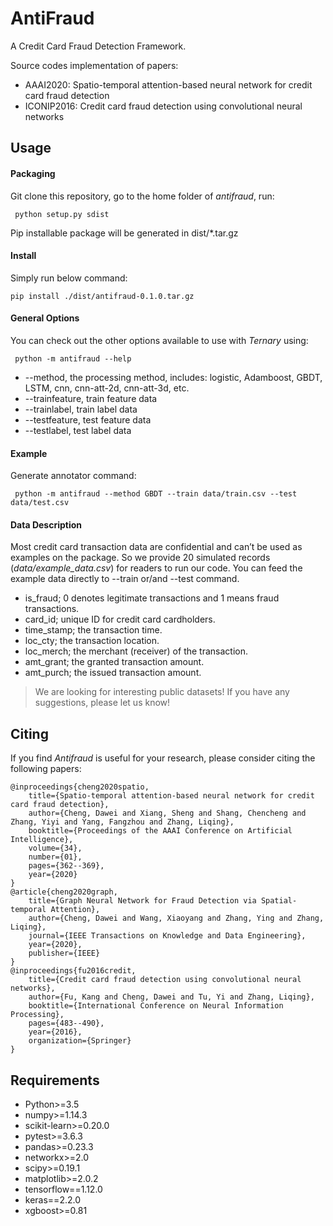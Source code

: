 # AntiFraud
A Credit Card Fraud Detection Framework.

Source codes implementation of papers:
- AAAI2020: Spatio-temporal attention-based neural network for credit card fraud detection
- ICONIP2016: Credit card fraud detection using convolutional neural networks


## Usage

#### Packaging
Git clone this repository, go to the home folder of *antifraud*, run: 

     python setup.py sdist

Pip installable package will be generated in dist/*.tar.gz
#### Install

Simply run below command:

    pip install ./dist/antifraud-0.1.0.tar.gz


#### General Options

You can check out the other options available to use with *Ternary* using:

     python -m antifraud --help

- --method, the processing method, includes: logistic, Adamboost, GBDT, LSTM, cnn,
                                 cnn-att-2d, cnn-att-3d, etc.
- --trainfeature, train feature data
- --trainlabel, train label data
- --testfeature, test feature data
- --testlabel, test label data


#### Example
Generate annotator command:

     python -m antifraud --method GBDT --train data/train.csv --test data/test.csv

#### Data Description

Most credit card transaction data are confidential and can’t be used as examples on the package. So we provide 20 simulated records (*data/example_data.csv*) for readers to run our code. You can feed the example data directly to --train or/and --test command.

- is_fraud;  0 denotes legitimate transactions and 1 means fraud transactions.
- card_id; unique ID for credit card cardholders. 
- time_stamp; the transaction time.
- loc_cty; the transaction location. 
- loc_merch; the merchant (receiver) of the transaction.  
- amt_grant; the granted transaction amount.  
- amt_purch; the issued transaction amount.
   

> We are looking for interesting public datasets! If you have any suggestions, please let us know!

## Citing

If you find *Antifraud* is useful for your research, please consider citing the following papers:

    @inproceedings{cheng2020spatio,
        title={Spatio-temporal attention-based neural network for credit card fraud detection},
        author={Cheng, Dawei and Xiang, Sheng and Shang, Chencheng and Zhang, Yiyi and Yang, Fangzhou and Zhang, Liqing},
        booktitle={Proceedings of the AAAI Conference on Artificial Intelligence},
        volume={34},
        number={01},
        pages={362--369},
        year={2020}
    }
    @article{cheng2020graph,
        title={Graph Neural Network for Fraud Detection via Spatial-temporal Attention},
        author={Cheng, Dawei and Wang, Xiaoyang and Zhang, Ying and Zhang, Liqing},
        journal={IEEE Transactions on Knowledge and Data Engineering},
        year={2020},
        publisher={IEEE}
    }
    @inproceedings{fu2016credit,
        title={Credit card fraud detection using convolutional neural networks},
        author={Fu, Kang and Cheng, Dawei and Tu, Yi and Zhang, Liqing},
        booktitle={International Conference on Neural Information Processing},
        pages={483--490},
        year={2016},
        organization={Springer}
    }
    
    
## Requirements

-  Python>=3.5
-  numpy>=1.14.3
-  scikit-learn>=0.20.0
-  pytest>=3.6.3
-  pandas>=0.23.3
-  networkx>=2.0
-  scipy>=0.19.1
-  matplotlib>=2.0.2
-  tensorflow==1.12.0
-  keras==2.2.0
-  xgboost>=0.81

